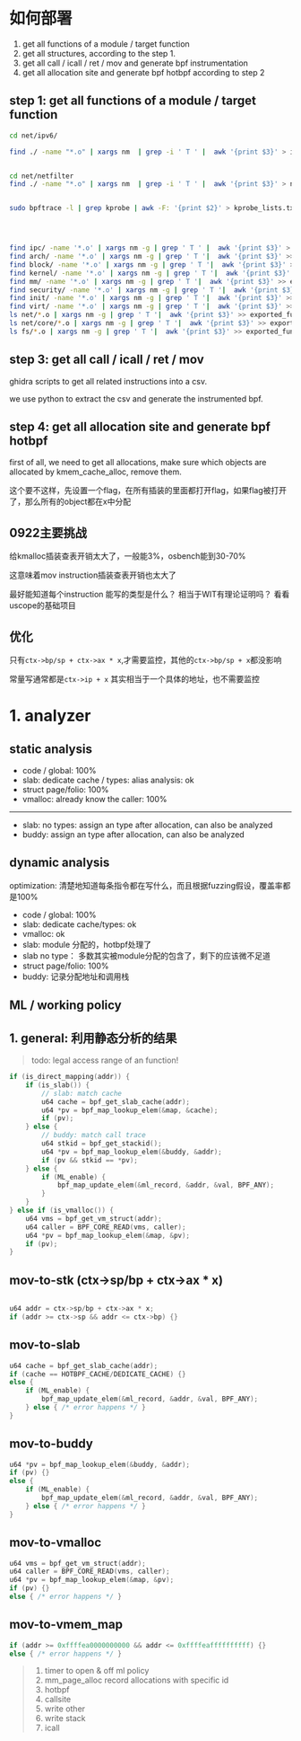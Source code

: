 # 如何部署

1. get all functions of a module / target function
2. get all structures, according to the step 1.
3. get all call / icall / ret / mov and generate bpf instrumentation
4. get all allocation site and generate bpf hotbpf according to step 2

## step 1: get all functions of a module / target function

```sh
cd net/ipv6/

find ./ -name "*.o" | xargs nm  | grep -i ' T ' |  awk '{print $3}' > ipv6-functions.txt


cd net/netfilter
find ./ -name "*.o" | xargs nm  | grep -i ' T ' |  awk '{print $3}' > netfilter-functions.txt


sudo bpftrace -l | grep kprobe | awk -F: '{print $2}' > kprobe_lists.txt




find ipc/ -name '*.o' | xargs nm -g | grep ' T ' |  awk '{print $3}' > exported_functions.txt
find arch/ -name '*.o' | xargs nm -g | grep ' T '|  awk '{print $3}' >> exported_functions.txt
find block/ -name '*.o' | xargs nm -g | grep ' T '|  awk '{print $3}' >> exported_functions.txt
find kernel/ -name '*.o' | xargs nm -g | grep ' T '|  awk '{print $3}' >> exported_functions.txt
find mm/ -name '*.o' | xargs nm -g | grep ' T '|  awk '{print $3}' >> exported_functions.txt
find security/ -name '*.o' | xargs nm -g | grep ' T '|  awk '{print $3}' >> exported_functions.txt
find init/ -name '*.o' | xargs nm -g | grep ' T '|  awk '{print $3}' >> exported_functions.txt
find virt/ -name '*.o' | xargs nm -g | grep ' T '|  awk '{print $3}' >> exported_functions.txt
ls net/*.o | xargs nm -g | grep ' T '|  awk '{print $3}' >> exported_functions.txt
ls net/core/*.o | xargs nm -g | grep ' T '|  awk '{print $3}' >> exported_functions.txt
ls fs/*.o | xargs nm -g | grep ' T '|  awk '{print $3}' >> exported_functions.txt
```

<!-- ## step 2: get all structures

python scripts is `get_all_structs.py`, we need set `llvm_ir_path` and `llvm_analyze_path` -->


## step 3: get all call / icall / ret / mov

ghidra scripts to get all related instructions into a csv.

we use python to extract the csv and generate the instrumented bpf.

## step 4: get all allocation site and generate bpf hotbpf

first of all, we need to get all allocations, make sure which objects are allocated by kmem_cache_alloc, remove them.

这个要不这样，先设置一个flag，在所有插装的里面都打开flag，如果flag被打开了，那么所有的object都在x中分配


## 0922主要挑战

给kmalloc插装查表开销太大了，一般能3%，osbench能到30-70%

这意味着mov instruction插装查表开销也太大了

最好能知道每个instruction 能写的类型是什么？ 相当于WIT有理论证明吗？ 看看uscope的基础项目


## 优化

只有`ctx->bp/sp + ctx->ax * x`,才需要监控，其他的`ctx->bp/sp + x`都没影响

常量写通常都是`ctx->ip + x` 其实相当于一个具体的地址，也不需要监控


# 1. analyzer 

## static analysis

- code / global: 100%
- slab: dedicate cache / types: alias analysis: ok
- struct page/folio: 100%
- vmalloc: already know the caller: 100%
---------
- slab: no types: assign an type after allocation, can also be analyzed
- buddy: assign an type after allocation, can also be analyzed

## dynamic analysis

optimization: 清楚地知道每条指令都在写什么，而且根据fuzzing假设，覆盖率都是100%

- code / global: 100%
- slab: dedicate cache/types: ok
- vmalloc: ok
- slab: module 分配的，hotbpf处理了
- slab no type： 多数其实被module分配的包含了，剩下的应该微不足道
- struct page/folio: 100%
- buddy: 记录分配地址和调用栈



## ML / working policy

## 1. general: 利用静态分析的结果
> todo: legal access range of an function!

```c
if (is_direct_mapping(addr)) {
    if (is_slab()) {
        // slab: match cache
        u64 cache = bpf_get_slab_cache(addr);
        u64 *pv = bpf_map_lookup_elem(&map, &cache);
        if (pv);
    } else {
        // buddy: match call trace
        u64 stkid = bpf_get_stackid();
        u64 *pv = bpf_map_lookup_elem(&buddy, &addr);
        if (pv && stkid == *pv);
    } else {
        if (ML_enable) {
            bpf_map_update_elem(&ml_record, &addr, &val, BPF_ANY);
        }
    }
} else if (is_vmalloc()) {
    u64 vms = bpf_get_vm_struct(addr);
    u64 caller = BPF_CORE_READ(vms, caller);
    u64 *pv = bpf_map_lookup_elem(&map, &pv);
    if (pv);
}
```

## mov-to-stk (ctx->sp/bp + ctx->ax * x)

```c

u64 addr = ctx->sp/bp + ctx->ax * x;
if (addr >= ctx->sp && addr <= ctx->bp) {}

```

## mov-to-slab

```c
u64 cache = bpf_get_slab_cache(addr);
if (cache == HOTBPF_CACHE/DEDICATE_CACHE) {}
else {
    if (ML_enable) {
        bpf_map_update_elem(&ml_record, &addr, &val, BPF_ANY);
    } else { /* error happens */ }
}
```

## mov-to-buddy

```c
u64 *pv = bpf_map_lookup_elem(&buddy, &addr);
if (pv) {}
else {
    if (ML_enable) {
        bpf_map_update_elem(&ml_record, &addr, &val, BPF_ANY);
    } else { /* error happens */ }
}
```


## mov-to-vmalloc

```c
u64 vms = bpf_get_vm_struct(addr);
u64 caller = BPF_CORE_READ(vms, caller);
u64 *pv = bpf_map_lookup_elem(&map, &pv);
if (pv) {}
else { /* error happens */ }
```

## mov-to-vmem_map

```c
if (addr >= 0xffffea0000000000 && addr <= 0xffffeaffffffffff) {}
else { /* error happens */ }
```

> 1. timer to open & off ml policy
> 2. mm_page_alloc record allocations with specific id
> 3. hotbpf
> 4. callsite
> 5. write other
> 6. write stack
> 7. icall